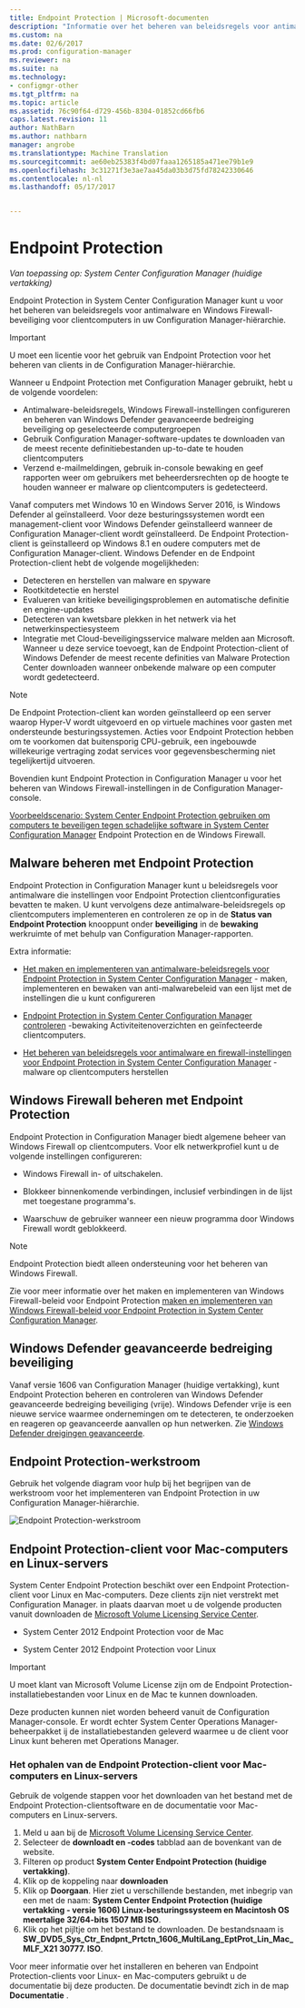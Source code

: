 ```yaml
---
title: Endpoint Protection | Microsoft-documenten
description: "Informatie over het beheren van beleidsregels voor antimalware en Windows Firewall-beveiliging voor clientcomputers in uw Configuration Manager-hiërarchie."
ms.custom: na
ms.date: 02/6/2017
ms.prod: configuration-manager
ms.reviewer: na
ms.suite: na
ms.technology:
- configmgr-other
ms.tgt_pltfrm: na
ms.topic: article
ms.assetid: 76c90f64-d729-456b-8304-01852cd66fb6
caps.latest.revision: 11
author: NathBarn
ms.author: nathbarn
manager: angrobe
ms.translationtype: Machine Translation
ms.sourcegitcommit: ae60eb25383f4bd07faaa1265185a471ee79b1e9
ms.openlocfilehash: 3c31271f3e3ae7aa45da03b3d75fd78242330646
ms.contentlocale: nl-nl
ms.lasthandoff: 05/17/2017


---
```

# <a name="endpoint-protection"></a>Endpoint Protection

*Van toepassing op: System Center Configuration Manager (huidige vertakking)*

Endpoint Protection in System Center Configuration Manager kunt u voor het beheren van beleidsregels voor antimalware en Windows Firewall-beveiliging voor clientcomputers in uw Configuration Manager-hiërarchie.  

> [!IMPORTANT]  
>  U moet een licentie voor het gebruik van Endpoint Protection voor het beheren van clients in de Configuration Manager-hiërarchie.  

 Wanneer u Endpoint Protection met Configuration Manager gebruikt, hebt u de volgende voordelen:  

-   Antimalware-beleidsregels, Windows Firewall-instellingen configureren en beheren van Windows Defender geavanceerde bedreiging beveiliging op geselecteerde computergroepen  
-   Gebruik Configuration Manager-software-updates te downloaden van de meest recente definitiebestanden up-to-date te houden clientcomputers  
-   Verzend e-mailmeldingen, gebruik in-console bewaking en geef rapporten weer om gebruikers met beheerdersrechten op de hoogte te houden wanneer er malware op clientcomputers is gedetecteerd.  

Vanaf computers met Windows 10 en Windows Server 2016, is Windows Defender al geïnstalleerd. Voor deze besturingssystemen wordt een management-client voor Windows Defender geïnstalleerd wanneer de Configuration Manager-client wordt geïnstalleerd. De Endpoint Protection-client is geïnstalleerd op Windows 8.1 en oudere computers met de Configuration Manager-client. Windows Defender en de Endpoint Protection-client hebt de volgende mogelijkheden:  

-   Detecteren en herstellen van malware en spyware  
-   Rootkitdetectie en herstel  
-   Evalueren van kritieke beveiligingsproblemen en automatische definitie en engine-updates  
-   Detecteren van kwetsbare plekken in het netwerk via het netwerkinspectiesysteem  
-   Integratie met Cloud-beveiligingsservice malware melden aan Microsoft. Wanneer u deze service toevoegt, kan de Endpoint Protection-client of Windows Defender de meest recente definities van Malware Protection Center downloaden wanneer onbekende malware op een computer wordt gedetecteerd.  

> [!NOTE]  
>  De Endpoint Protection-client kan worden geïnstalleerd op een server waarop Hyper-V wordt uitgevoerd en op virtuele machines voor gasten met ondersteunde besturingssystemen. Acties voor Endpoint Protection hebben om te voorkomen dat buitensporig CPU-gebruik, een ingebouwde willekeurige vertraging zodat services voor gegevensbescherming niet tegelijkertijd uitvoeren.  

 Bovendien kunt Endpoint Protection in Configuration Manager u voor het beheren van Windows Firewall-instellingen in de Configuration Manager-console.  

 [Voorbeeldscenario: System Center Endpoint Protection gebruiken om computers te beveiligen tegen schadelijke software in System Center Configuration Manager](scenarios-endpoint-protection.md) Endpoint Protection en de Windows Firewall.  


## <a name="managing-malware-with-endpoint-protection"></a>Malware beheren met Endpoint Protection  
 Endpoint Protection in Configuration Manager kunt u beleidsregels voor antimalware die instellingen voor Endpoint Protection clientconfiguraties bevatten te maken. U kunt vervolgens deze antimalware-beleidsregels op clientcomputers implementeren en controleren ze op in de **Status van Endpoint Protection** knooppunt onder **beveiliging** in de **bewaking** werkruimte of met behulp van Configuration Manager-rapporten.  

 Extra informatie:  

-   [Het maken en implementeren van antimalware-beleidsregels voor Endpoint Protection in System Center Configuration Manager](endpoint-antimalware-policies.md) - maken, implementeren en bewaken van anti-malwarebeleid van een lijst met de instellingen die u kunt configureren  

-   [Endpoint Protection in System Center Configuration Manager controleren](monitor-endpoint-protection.md) -bewaking Activiteitenoverzichten en geïnfecteerde clientcomputers.  

-   [Het beheren van beleidsregels voor antimalware en firewall-instellingen voor Endpoint Protection in System Center Configuration Manager](endpoint-antimalware-firewall.md) -malware op clientcomputers herstellen  


## <a name="managing-windows-firewall-with-endpoint-protection"></a>Windows Firewall beheren met Endpoint Protection  
 Endpoint Protection in Configuration Manager biedt algemene beheer van Windows Firewall op clientcomputers. Voor elk netwerkprofiel kunt u de volgende instellingen configureren:  

-   Windows Firewall in- of uitschakelen.  

-   Blokkeer binnenkomende verbindingen, inclusief verbindingen in de lijst met toegestane programma's.  

-   Waarschuw de gebruiker wanneer een nieuw programma door Windows Firewall wordt geblokkeerd.  

> [!NOTE]  
>  Endpoint Protection biedt alleen ondersteuning voor het beheren van Windows Firewall.  


 Zie voor meer informatie over het maken en implementeren van Windows Firewall-beleid voor Endpoint Protection [maken en implementeren van Windows Firewall-beleid voor Endpoint Protection in System Center Configuration Manager](create-windows-firewall-policies.md).  


## <a name="windows-defender-advanced-threat-protection"></a>Windows Defender geavanceerde bedreiging beveiliging

Vanaf versie 1606 van Configuration Manager (huidige vertakking), kunt Endpoint Protection beheren en controleren van Windows Defender geavanceerde bedreiging beveiliging (vrije). Windows Defender vrije is een nieuwe service waarmee ondernemingen om te detecteren, te onderzoeken en reageren op geavanceerde aanvallen op hun netwerken. Zie [Windows Defender dreigingen geavanceerde](windows-defender-advanced-threat-protection.md).

## <a name="endpoint-protection-workflow"></a>Endpoint Protection-werkstroom  
 Gebruik het volgende diagram voor hulp bij het begrijpen van de werkstroom voor het implementeren van Endpoint Protection in uw Configuration Manager-hiërarchie.  

 ![Endpoint Protection-werkstroom](../media/Endpoint-Protection-Workflow.gif)  

## <a name="endpoint-protection-client-for-mac-computers-and-linux-servers"></a>Endpoint Protection-client voor Mac-computers en Linux-servers  
 System Center Endpoint Protection beschikt over een Endpoint Protection-client voor Linux en Mac-computers. Deze clients zijn niet verstrekt met Configuration Manager. in plaats daarvan moet u de volgende producten vanuit downloaden de [Microsoft Volume Licensing Service Center](https://www.microsoft.com/licensing/servicecenter/default.aspx).  

-   System Center 2012 Endpoint Protection voor de Mac  

-   System Center 2012 Endpoint Protection voor Linux  


> [!IMPORTANT]  
>  U moet klant van Microsoft Volume License zijn om de Endpoint Protection-installatiebestanden voor Linux en de Mac te kunnen downloaden.  

 Deze producten kunnen niet worden beheerd vanuit de Configuration Manager-console. Er wordt echter System Center Operations Manager-beheerpakket ij de installatiebestanden geleverd waarmee u de client voor Linux kunt beheren met Operations Manager.  

### <a name="how-to-get-the-endpoint-protection-client-for-mac-computers-and-linux-servers"></a>Het ophalen van de Endpoint Protection-client voor Mac-computers en Linux-servers

Gebruik de volgende stappen voor het downloaden van het bestand met de Endpoint Protection-clientsoftware en de documentatie voor Mac-computers en Linux-servers.
1. Meld u aan bij de [Microsoft Volume Licensing Service Center](https://www.microsoft.com/licensing/servicecenter/default.aspx).
2. Selecteer de **downloadt en -codes** tabblad aan de bovenkant van de website.
3. Filteren op product **System Center Endpoint Protection (huidige vertakking)**.
4. Klik op de koppeling naar **downloaden**
5. Klik op **Doorgaan**. Hier ziet u verschillende bestanden, met inbegrip van een met de naam: **System Center Endpoint Protection (huidige vertakking - versie 1606) Linux-besturingssysteem en Macintosh OS meertalige 32/64-bits 1507 MB ISO**.
6. Klik op het pijltje om het bestand te downloaden. De bestandsnaam is **SW_DVD5_Sys_Ctr_Endpnt_Prtctn_1606_MultiLang_EptProt_Lin_Mac_MLF_X21 30777. ISO**.

 Voor meer informatie over het installeren en beheren van Endpoint Protection-clients voor Linux- en Mac-computers gebruikt u de documentatie bij deze producten. De documentatie bevindt zich in de map **Documentatie** .

